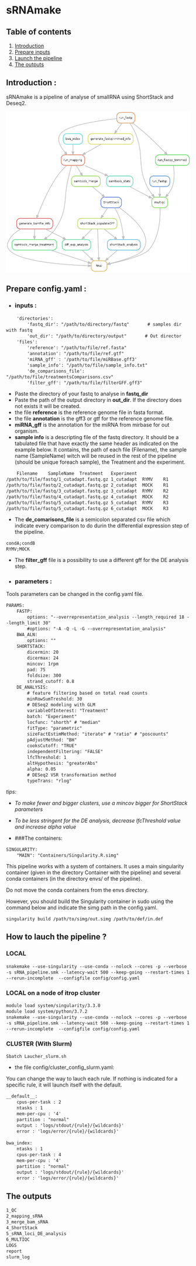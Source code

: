 # sRNAmake

## Table of contents
1. [Introduction](#introduction)
2. [Prepare inputs](#config)
3. [Launch the pipeline](#launch)
4. [The outputs](#outputs)

## Introduction <a name="introduction"></a>:

sRNAmake is a pipeline of analyse of smallRNA using ShortStack and Deseq2.


![schema pipeline](images/schema_pipeline_global.png)

## Prepare config.yaml <a name="config"></a>:

 - ### inputs :
 
``` 'DATA':
    'directories':
        'fastq_dir': "/path/to/directory/fastq"       # samples dir with fastq
        'out_dir': "/path/to/directory/output"       # Out director
    'files':
        'reference': "/path/to/file/ref.fasta"
        'annotation': "/path/to/file/ref.gtf"
        'miRNA_gff' : '/path/to/file/miRBase.gff3'
        'sample_info': "/path/to/file/sample_info.txt"
        'de_comparisons_file': "/path/to/file/treatmentsComparisons.csv"
        'filter_gff': "/path/to/file/filterGFF.gff3"
```

- Paste the directory of your fastq to analyse in **fastq_dir**
- Paste the path of the output directory in **out_dir**. If the directory does not exists it will be created.
- the file **reference** is the reference genome file in fasta format.
- the file **annotation** is the gff3 or gtf for the reference genome file.
- **miRNA_gff** is the annotation for the miRNA from mirbase for out organism.
- **sample info** is a descripting file of the fastq directory. It should be a tabulated file that have exactly the same header as indicated on the example below.
It contains, the path of each file (Filename), the sample name (SampleName) witch will be reused in the rest of the pipeline (should be unique foreach sample),
the Treatment and the experiment.

```
    Filename	SampleName	Treatment	Experiment
/path/to/file/fastq/1_cutadapt.fastq.gz	1_cutadapt	RYMV	R1
/path/to/file/fastq/2_cutadapt.fastq.gz	2_cutadapt	MOCK	R1
/path/to/file/fastq/3_cutadapt.fastq.gz	3_cutadapt	RYMV	R2
/path/to/file/fastq/4_cutadapt.fastq.gz	4_cutadapt	MOCK	R2
/path/to/file/fastq/5_cutadapt.fastq.gz	5_cutadapt	RYMV	R3
/path/to/file/fastq/5_cutadapt.fastq.gz	6_cutadapt	MOCK	R3
```

- The **de_comarisons_file** is a semicolon separated csv file which indicate every comparison to do durin the differential expression step of the pipeline.

```
condA;condB
RYMV;MOCK
```

- The **filter_gff** file is a possibility to use a different gff for the DE analysis step.


 - ### parameters :

Tools parameters can be changed in the config.yaml file.

```
PARAMS:
    FASTP:
        options: "--overrepresentation_analysis --length_required 18 --length_limit 30"
        #options: "-A -Q -L -G --overrepresentation_analysis"
    BWA_ALN:
        options: ""
    SHORTSTACK:
        dicermin: 20
        dicermax: 24
        mincov: 1rpm
        pad: 75
        foldsize: 300
        strand_cutoff: 0.8
    DE_ANALYSIS:
        # feature filtering based on total read counts
        minRowSumTreshold: 30
        # DESeq2 modeling with GLM
        variableOfInterest: "Treatment"
        batch: "Experiment"
        locfunc: "shorth" # "median"
        fitType: "parametric"
        sizeFactEstimMethod: "iterate" # "ratio" # "poscounts"
        pAdjustMethod: "BH"
        cooksCutoff: "TRUE"
        independentFiltering: "FALSE"
        lfcThreshold: 1
        altHypothesis: "greaterAbs"
        alpha: 0.05
        # DESeq2 VSR transformation method
        typeTrans: "rlog"
```
*tips:*
- *To make fewer and bigger clusters, use a mincov bigger for ShortStack parameters*
- *To be less stringent for the DE analysis, decrease lfcThreshold value and increase alpha value*

- ###The containers:

```
SINGULARITY:
    "MAIN": "Containers/Singularity.R.simg"
```

This pipeline works with a system of containers.
It uses a main singularity container (given in the directory Container with the pipeline) and several conda containers (in the directory envs/ of the pipeline).

Do not move the conda containers from the envs directory.

However, you should build the Singularity container in sudo using the command below and indicate the simg path in the config.yaml.

```
singularity build /path/to/simg/out.simg /path/to/def/in.def
```

## How to lauch the pipeline ? <a name="launch"></a>

### LOCAL

```
snakemake --use-singularity --use-conda --nolock --cores -p --verbose -s sRNA_pipeline.smk --latency-wait 500 --keep-going --restart-times 1 --rerun-incomplete  --configfile config/config.yaml
```

### LOCAL on a node of itrop cluster

```
module load system/singularity/3.3.0
module load system/python/3.7.2
snakemake --use-singularity --use-conda --nolock --cores -p --verbose -s sRNA_pipeline.smk --latency-wait 500 --keep-going --restart-times 1 --rerun-incomplete  --configfile config/config.yaml
```

### CLUSTER (With Slurm)

```
Sbatch Laucher_slurm.sh
```

- the file config/cluster_config_slurm.yaml:

You can change the way to lauch each rule. If nothing is indicated for a specific rule, it will launch itself with the default.

```
__default__:
    cpus-per-task : 2
    ntasks : 1
    mem-per-cpu : '4'
    partition : "normal"
    output : 'logs/stdout/{rule}/{wildcards}'
    error : 'logs/error/{rule}/{wildcards}'

bwa_index:
    ntasks : 1
    cpus-per-task : 4
    mem-per-cpu : '4'
    partition : "normal"
    output : 'logs/stdout/{rule}/{wildcards}'
    error : 'logs/error/{rule}/{wildcards}'
```

## The outputs <a name="outputs"></a>

```
1_QC
2_mapping_sRNA
3_merge_bam_sRNA
4_ShortStack
5_sRNA_loci_DE_analysis
6_MULTIQC
LOGS
report
slurm_log
```



